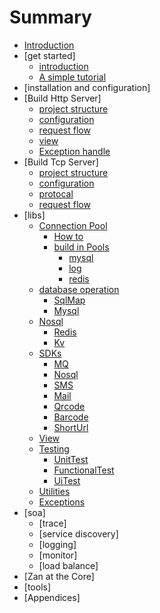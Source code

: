 # Summary

* [Introduction](README.md)
* [get started]
    * [introduction](README.md)
    * [A simple tutorial](tutorial.md)
* [installation and configuration]
* [Build Http Server]
    * [project structure](http_project_dir.md)
    * [configuration](http_config.md)
    * [request flow](http_request_flow.md)
    * [view](view.md)
    * [Exception handle](http_exception.md)
* [Build Tcp Server]
    * [project structure](tcp_project_dir.md)
    * [configuration](tcp_config.md)
    * [protocal](thrift.md)
    * [request flow](tcp_request_flow.md)
* [libs]
    * [Connection Pool](connection_pool.md)
        * [How to](use_connection_pool.md)
        * [build in Pools](libs/pools/buildin.md)
            * [mysql](mysql_connection_pool.md)
            * [log](log_connection_pool.md)
            * [redis](redis_connection_pool.md)
    * [database operation](libs/db.md)
        * [SqlMap](sqlmap.md)
        * [Mysql](mysql.md)
    * [Nosql](nosql.md)
        * [Redis](redis.md)
        * [Kv](kv.md)
    * [SDKs](sdks.md)
        * [MQ](libs/sdks/mq.md)
        * [Nosql](libs/sdks/nosql.md)
        * [SMS](libs/sdks/sms.md)
        * [Mail](libs/sdks/mail.md)
        * [Qrcode](libs/sdks/qrcode.md)
        * [Barcode](libs/sdks/barcode.md)
        * [ShortUrl](libs/sdks/shorturl.md)
    * [View](libs/view.md)
    * [Testing](libs/testing.md)
        * [UnitTest](libs/testing/unittest.md)
        * [FunctionalTest](libs/testing/functional_test.md)
        * [UiTest](libs/testing/uitest.md)
    * [Utilities](lib/util.md)
    * [Exceptions](libs/exception.md)
* [soa]
    * [trace]
    * [service discovery]
    * [logging]
    * [monitor]
    * [load balance]
* [Zan at the Core]
* [tools]
* [Appendices]

